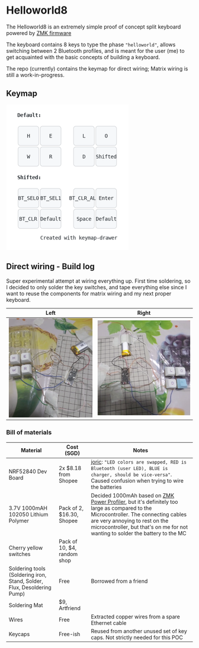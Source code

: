 # Helloworld8

The Helloworld8 is an extremely simple proof of concept split
keyboard powered by [ZMK firmware](https://github.com/zmkfirmware/zmk)

The keyboard contains 8 keys to type the phase `"helloworld"`, allows switching
between 2 Bluetooth profiles, and is meant for the user (me) to get acquainted with the basic concepts of building a keyboard.

The repo (currently) contains the keymap for direct wiring; Matrix wiring is still a work-in-progress.

## Keymap

![Keymap](./images/keymap.png)

## Direct wiring - Build log

Super experimental attempt at wiring everything up. First time soldering, so I decided to only solder the key switches, and tape everything else since I want to reuse the components for matrix wiring and my next proper keyboard.

| Left    | Right |
| -------- | ------- |
| ![Left Keyboard Image](./images/direct_left.png)  | ![Right Keyboard Image](./images/direct_right.png)    |

### Bill of materials


| Material | Cost (SGD) | Notes |
| -------- | ------- | ------- |
| NRF52840 Dev Board | 2x $8.18 from Shopee | [joric](https://github.com/joric/nrfmicro/wiki/Alternatives#supermini-nrf52840): `"LED colors are swapped, RED is Bluetooth (user LED), BLUE is charger, should be vice-versa"`. Caused confusion when trying to wire the batteries |
| 3.7V 1000mAH 102050 Lithium Polymer | Pack of 2, $16.30, Shopee | Decided 1000mAh based on [ZMK Power Profiler](https://zmk.dev/power-profiler), but it's definitely too large as compared to the Microcontroller. The connecting cables are very annoying to rest on the microcontroller, but that's on me for not wanting to solder the battery to the MC |
| Cherry yellow switches | Pack of 10, $4, random shop | |
| Soldering tools (Soldering iron, Stand, Solder, Flux, Desoldering Pump)| Free | Borrowed from a friend |
| Soldering Mat | $9, Artfriend | |
| Wires | Free | Extracted copper wires from a spare Ethernet cable|
| Keycaps | Free-ish | Reused from another unused set of key caps. Not strictly needed for this POC |